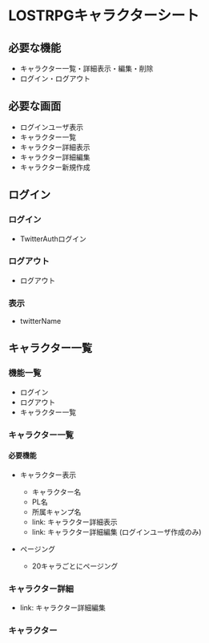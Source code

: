# LOSTRPGキャラクターシート

## 必要な機能

* キャラクター一覧・詳細表示・編集・削除
* ログイン・ログアウト

## 必要な画面

* ログインユーザ表示
* キャラクター一覧
* キャラクター詳細表示
* キャラクター詳細編集
* キャラクター新規作成

## ログイン

### ログイン

* TwitterAuthログイン

### ログアウト
* ログアウト

### 表示

* twitterName


## キャラクター一覧

### 機能一覧

* ログイン
* ログアウト
* キャラクター一覧


### キャラクター一覧

#### 必要機能

* キャラクター表示
  * キャラクター名
  * PL名
  * 所属キャンプ名
  * link: キャラクター詳細表示
  * link: キャラクター詳細編集 (ログインユーザ作成のみ)

* ページング
  * 20キャラごとにページング

### キャラクター詳細

* link: キャラクター詳細編集

### キャラクター

